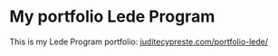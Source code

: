 # My portfolio Lede Program
This is my Lede Program portfolio: [juditecypreste.com/portfolio-lede/](https://juditecypreste.com/portfolio-lede/)
